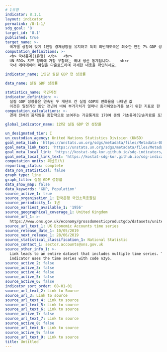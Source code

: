 ```yaml
---
# 1유형 
indicator: 8.1.1
layout: indicator
permalink: /8-1-1/
sdg_goal: '8'
target_id: '8.1'
published: true
target_name: >-
  국가별 상황에 맞게 1인당 경제성장을 유지하고 특히 최빈개도국은 최소한 연간 7% GDP 성장률 유지
computation_definitions: >-
  <b> 국내통계(1유형) </b>   <br>
  UN SDGs 지표 정의에 가장 부합하는 국내 생산 통계입니다.    <br>
  국내 메타데이터 파일을 다운로드하여 자세한 내용을 확인하세요.

indicator_name: 1인당 실질 GDP 연 성장률

data_name: 실질 GDP 성장률

statistics_name: 국민계정
indicator_definition: >-
  실질 GDP 성장률은 연속된 두 개년도 간 실질 GDP의 변화율을 나타낸 값
  이것은 일정기간 동안 전년에 비해 부가가치가 얼마나 증가하였는가를 보기 위한 지표로 한 나라의 경제 성과를 측정하는 중요한 척도임
computation_calculations: >-
  경제 전체의 움직임을 종합적으로 보여주는 가공통계로 170여 종의 기초통계(단순자료를 포함하면 300여종)를 토대로 총산출, 중간투입액을 구하고 총산출에서 중간투입액을 차감하여 부가가치 산출

global_indicator_name: 1인당 실질 GDP 연 성장률

un_designated_tier: I
un_custodian_agency: United Nations Statistics Division (UNSD)
goal_meta_link: 'https://unstats.un.org/sdgs/metadata/files/Metadata-08-01-01.pdf'
goal_meta_link_text: 'https://unstats.un.org/sdgs/metadata/files/Metadata-08-01-01.pdf'
goal_meta_local_link: 'https://kostat-sdg-kor.github.io/sdg-indicators/public/data/Metadata-08-01-01_KOR.pdf'
goal_meta_local_link_text: 'https://kostat-sdg-kor.github.io/sdg-indicators/public/data/Metadata-08-01-01_KOR.pdf'
computation_units: 퍼센트(%)
reporting_status: complete
data_non_statistical: false
graph_type: line
graph_title: 실질 GDP 성장률
data_show_map: false
data_keywords: 'GDP, Population'
source_active_1: true
source_organisation_1: 한국은행 국민소득총괄팀
source_periodicity_1: 1년
source_earliest_available_1: '1956'
source_geographical_coverage_1: United Kingdom
source_url_1: >-
  https://www.ons.gov.uk/economy/grossdomesticproductgdp/datasets/unitedkingdomeconomicaccounts
source_url_text_1: UK Economic Accounts time series
source_release_date_1: 10/05/2019
source_next_release_1: 28/06/2019
source_statistical_classification_1: National Statistic
source_contact_1: sector.accounts@ons.gov.uk
source_other_info_1: >-
  Link leads to an entire dataset that includes multiple time series. This
  indicator uses the time series with code n3y6.
source_active_2: false
source_active_3: false
source_active_4: false
source_active_5: false
source_active_6: false
indicator_sort_order: 08-01-01
source_url_text_2: Link to Source
source_url_3: Link to source
source_url_text_4: Link to source
source_url_text_5: Link to source
source_url_text_6: Link to source
source_active_7: false
source_url_text_7: Link to source
source_active_8: false
source_url_text_8: Link to source
source_active_9: false
source_url_text_9: Link to source
title: Untitled
---
```

